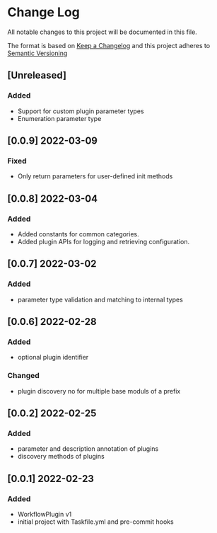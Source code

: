 # Change Log

All notable changes to this project will be documented in this file.

The format is based on [Keep a Changelog](http://keepachangelog.com/) and this project adheres to [Semantic Versioning](https://semver.org/)

## [Unreleased]

### Added

- Support for custom plugin parameter types
- Enumeration parameter type

## [0.0.9] 2022-03-09

### Fixed

- Only return parameters for user-defined init methods

## [0.0.8] 2022-03-04

### Added

- Added constants for common categories.
- Added plugin APIs for logging and retrieving configuration.

## [0.0.7] 2022-03-02

### Added

- parameter type validation and matching to internal types

## [0.0.6] 2022-02-28

### Added

- optional plugin identifier

### Changed

- plugin discovery no for multiple base moduls of a prefix

## [0.0.2] 2022-02-25

### Added

- parameter and description annotation of plugins
- discovery methods of plugins

## [0.0.1] 2022-02-23

### Added

- WorkflowPlugin v1
- initial project with Taskfile.yml and pre-commit hooks

